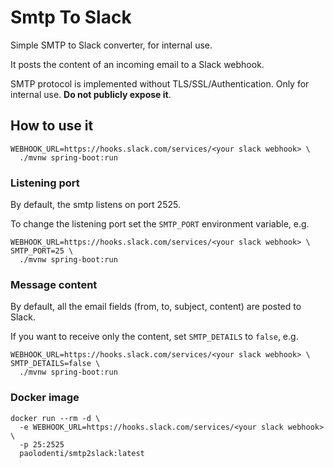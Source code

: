 # Smtp To Slack

Simple SMTP to Slack converter, for internal use.

It posts the content of an incoming email to a Slack webhook. 

SMTP protocol is implemented without TLS/SSL/Authentication.
Only for internal use. **Do not publicly expose it**.

## How to use it

```
WEBHOOK_URL=https://hooks.slack.com/services/<your slack webhook> \
  ./mvnw spring-boot:run
```

### Listening port

By default, the smtp listens on port 2525.

To change the listening port set the `SMTP_PORT` environment variable, e.g.

```
WEBHOOK_URL=https://hooks.slack.com/services/<your slack webhook> \
SMTP_PORT=25 \
  ./mvnw spring-boot:run
```

### Message content

By default, all the email fields (from, to, subject, content) are posted to Slack.

If you want to receive only the content, set  `SMTP_DETAILS` to `false`, e.g.

```
WEBHOOK_URL=https://hooks.slack.com/services/<your slack webhook> \
SMTP_DETAILS=false \
  ./mvnw spring-boot:run
```

### Docker image

```
docker run --rm -d \
  -e WEBHOOK_URL=https://hooks.slack.com/services/<your slack webhook> \
  -p 25:2525
  paolodenti/smtp2slack:latest
```
